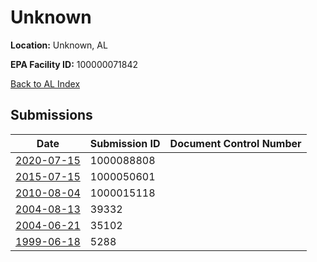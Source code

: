 # Unknown

**Location:** Unknown, AL

**EPA Facility ID:** 100000071842

[Back to AL Index](../../index.md)

## Submissions

| Date | Submission ID | Document Control Number |
|------|--------------|-------------------------|
| [2020-07-15](submissions/1000088808.md) | 1000088808 |  |
| [2015-07-15](submissions/1000050601.md) | 1000050601 |  |
| [2010-08-04](submissions/1000015118.md) | 1000015118 |  |
| [2004-08-13](submissions/39332.md) | 39332 |  |
| [2004-06-21](submissions/35102.md) | 35102 |  |
| [1999-06-18](submissions/5288.md) | 5288 |  |
